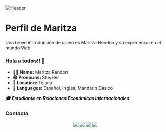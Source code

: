 
![Header](imánenes/perfil.jpeg)
<br>
# Perfil de Maritza
Una breve introducción de quien es Maritza Rendon y su experiencia en el mundo Web

### Hola a todos!! 👋
<ul>

<li><b>👩🏻 Name:  </b> Maritza Rendon </li>
<li><b>😄 Pronouns: </b>  She/Her </li>
<li><b>📍 Location:  </b> Toluca </li>
<li><b>📣 Languages: </b>  Español, Inglés, Mandarín Básico </li>
	
</ul>
<p align="left"><i><b>
🎓 Estudiante en Relaciones Económicas Internacionales <br>

  </i></b></p>

  <h3> Contacto </h3>
</div>

<div align="center">
  <a href="https://instagram.com/mariitza.cr?igshid=NGExMmI2YTkyZg==" target="_blank"><img src="https://img.shields.io/badge/-Instagram-%23E4405F?style=for-the-badge&logo=instagram&logoColor=white" target="_blank"></a>
  <a href="https://www.linkedin.com/in/maritza-rendon/" target="_blank"><img src="https://img.shields.io/badge/-LinkedIn-%230077B5?style=for-the-badge&logo=linkedin&logoColor=white" target="_blank"></a> 
  <a href="mailto:andreamaritzarendon@gmail.com"><img src="https://img.shields.io/badge/-Gmail-%23333?style=for-the-badge&logo=gmail&logoColor=white&color=red" target="_blank"></a>
  <a href="https://twitte/_i"><img src="https://img.shields.io/badge/-Twitter-%1DA1F2?style=for-the-badge&logo=twitter&logoColor=white&color=1DA1F2" target="_blank"></a>
</div>


